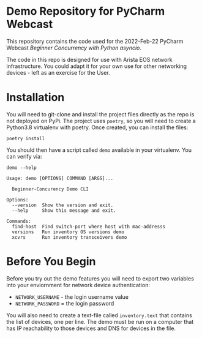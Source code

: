 # Demo Repository for PyCharm Webcast

This repository contains the code used for the 2022-Feb-22 PyCharm Webcast
_Beginner Concurrency with Python asyncio_.

The code in this repo is designed for use with Arista EOS network infrastructure.
You could adapt it for your own use for other networking devices - left as an exercise
for the User.

# Installation

You will need to git-clone and install the project files directly as the repo
is not deployed on PyPi.  The project uses `poetry`, so you will need to create
a Python3.8 virtualenv with poetry.  Once created, you can install the files:

```shell
poetry install
```

You should then have a script called `demo` available in your virtualenv.  You can
verify via:

```shell
demo --help

Usage: demo [OPTIONS] COMMAND [ARGS]...

  Beginner-Concurency Demo CLI

Options:
  --version  Show the version and exit.
  --help     Show this message and exit.

Commands:
  find-host  Find switch-port where host with mac-addresss
  versions   Run inventory OS versions demo
  xcvrs      Run inventory transceivers demo
```

# Before You Begin

Before you try out the demo features you will need to export two variables into
your enviornment for network device authentication:

   * `NETWORK_USERNAME` - the login username value
   * `NETWORK_PASSWORD` = the login password

You will also need to create a text-file called `inventory.text` that contains
the list of devices, one per line.  The demo must be run on a computer that has
IP reachability to those devices and DNS for devices in the file.


